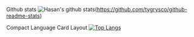 
Github stats
![Hasan's github stats](https://github-readme-stats.vercel.app/api?username=tygrysco&show_icons=true&theme=react)(https://github.com/tygrysco/github-readme-stats)

Compact Language Card Layout
[![Top Langs](https://github-readme-stats.vercel.app/api/top-langs/?username=tygrysco&layout=compact)](https://github.com/tygrysco/github-readme-stats)
